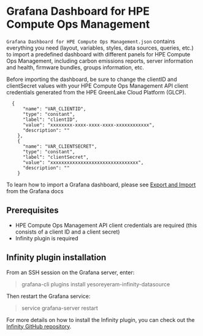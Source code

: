 # Grafana Dashboard for HPE Compute Ops Management

`Grafana Dashboard for HPE Compute Ops Management.json` contains everything you need (layout, variables, styles, data sources, queries, etc.) to import a predefined dashboard with different panels for HPE Compute Ops Management, including carbon emissions reports, server information and health, firmware bundles, groups information, etc.

Before importing the dashboard, be sure to change the clientID and clientSecret values with your HPE Compute Ops Management API client credentials generated from the HPE GreenLake Cloud Platform (GLCP).

```
  {
      "name": "VAR_CLIENTID",
      "type": "constant",
      "label": "clientID",
      "value": "xxxxxxxx-xxxx-xxxx-xxxx-xxxxxxxxxxxx",
      "description": ""
    },
    {
      "name": "VAR_CLIENTSECRET",
      "type": "constant",
      "label": "clientSecret",
      "value": "xxxxxxxxxxxxxxxxxxxxxxxxxxxxxxxx",
      "description": ""
    }
```

To learn how to import a Grafana dashboard, please see [Export and Import](https://grafana.com/docs/grafana/v9.0/dashboards/export-import/) from the Grafana docs


## Prerequisites

*  HPE Compute Ops Management API client credentials are required (this consists of a client ID and a client secret)
*  Infinity plugin is required

## Infinity plugin installation

From an SSH session on the Grafana server, enter:
> grafana-cli plugins install yesoreyeram-infinity-datasource

Then restart the Grafana service:
> service grafana-server restart

For more details on how to install the Infinity plugin, you can check out the [Infinity GitHub repository](https://github.com/yesoreyeram/grafana-infinity-datasource).